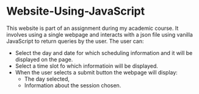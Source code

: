 # Website-Using-JavaScript

This website is part of an assignment during my academic course. It involves using a single webpage and interacts with a json file using vanilla JavaScript to return queries by the user. The user can:
* Select the day and date for which scheduling information and it will be displayed on the page.
* Select a time slot fo which informatioin will be displayed.
* When the user selects a submit button the webpage will display:
  * The day selected, 
  * Information about the session chosen.
